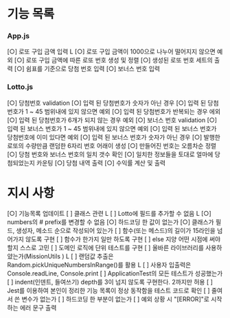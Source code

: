 # 기능 목록
### App.js
[○] 로또 구입 금액 입력
    L [○] 로또 구입 금액이 1000으로 나누어 떨어지지 않으면 예외
[○] 로또 구입 금액에 따른 로또 번호 생성 및 정렬
[○] 생성된 로또 번호 세트의 출력 
[○] 쉼표를 기준으로 당첨 번호 입력
[○] 보너스 번호 입력

### Lotto.js
[○] 당첨번호 validation
    [○] 입력 된 당첨번호가 숫자가 아닌 경우
    [○] 입력 된 당첨번호가 1 ~ 45 범위내에 있지 않으면 예외
    [○] 입력 된 당첨번호가 반복되는 경우 에외
    [○] 입력 된 당첨번호가 6개가 되지 않는 경우 예외
[○] 보너스 번호 validation
    [○] 입력 된 보너스 번호가 1 ~ 45 범위내에 있지 않으면 예외
    [○] 입력 된 보너스 번호가 당첨번호에 이미 있다면 예외
    [○] 입력 된 보너스 번호가 숫자가 아닌 경우
[○] 발행한 로또의 수량만큼 랜덤한 6자리 번호 어래이 생성
[○] 만들어진 번호는 오름차순 정렬
[○] 당첨 번호와 보너스 번호의 일치 갯수 확인
[○] 일치한 정보들을 토대로 얼마에 당첨되었는지 카운팅
[○] 당첨 내역 출력
[○] 수익률 계산 및 출력


# 지시 사항
[○] 기능목록 업데이트
[ ] 클래스 관련
     L [ ] Lotto에 필드를 추가할 수 없음
     L [○] numbers의 # prefix를 변경할 수 없음
[○] 하드코딩 한 값이 없는가
[○] 클래스가 필드, 생성자, 메소드 순으로 작성되어 있는가
[ ] 함수(또는 메스드)의 길이가 15라인을 넘어가지 않도록 구현
[ ] 함수가 한가지 일만 하도록 구현
[ ] else 지양 어떤 시점에 써야 할지 스스로 고민
[ ] 도메인 로직에 단위 테스트를 구현
[ ] 올바른 라이브러리를 사용하얐는가(MissionUtils )
     L [ ] 랜덤값 추출은 Random.pickUniqueNumbersInRange()를 활용
     L [ ] 사용자 입출력은 Console.readLine, Console.print
[ ] ApplicationTest의 모든 테스트가 성공했는가
[ ] indent(인덴트, 들여쓰기) depth를 3이 넘지 않도록 구현한다. 2까지만 허용
[ ] Jest를 이용하여 본인이 정리한 기능 목록이 정상 동작함을 테스트 코드로 확인
[ ] 줄여서 쓴 변수가 없는가
[ ] 하드코딩 한 부분이 없는가
[ ] 예외 상황 시 "[ERROR]"로 시작하는 에러 문구 출력